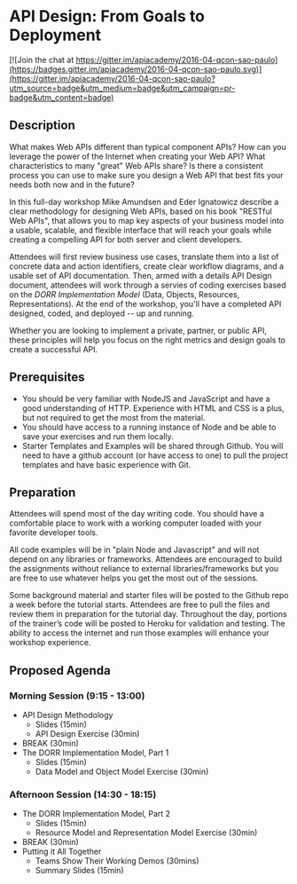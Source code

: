 # API Design: From Goals to Deployment

[![Join the chat at https://gitter.im/apiacademy/2016-04-qcon-sao-paulo](https://badges.gitter.im/apiacademy/2016-04-qcon-sao-paulo.svg)](https://gitter.im/apiacademy/2016-04-qcon-sao-paulo?utm_source=badge&utm_medium=badge&utm_campaign=pr-badge&utm_content=badge)

## Description
What makes Web APIs different than typical component APIs? How can you leverage the power of the Internet when creating your Web API? What characteristics to many "great" Web APIs share? Is there a consistent process you can use to make sure you design a Web API that best fits your needs both now and in the future?

​In this full-day workshop Mike Amundsen and Eder Ignatowicz describe a clear methodology for designing Web APIs, based on his book "RESTful Web APIs", that allows you to map key aspects of your business model into a usable, scalable, and flexible interface that will reach your goals while creating a compelling API for both server and client developers.

​Attendees will first review business use cases, translate them into a list of concrete data and action identifiers, create clear workflow diagrams, and a usable set of API documentation. Then, armed with a details API Design document, attendees will work through a servies of coding exercises based on the *DORR Implementation Model* (Data, Objects, Resources, Representations).  At the end of the workshop, you'll have a completed API designed, coded, and deployed -- up and running.

​Whether you are looking to implement a private, partner, or public API, these principles will help you focus on the right metrics and design goals to create a successful API.

## Prerequisites
 * You should be very familiar with NodeJS and JavaScript and have a good understanding of HTTP. Experience with HTML and CSS is a plus, but not required to get the most from the material.
 * You should have access to a running instance of Node and be able to save your exercises and run them locally.
 * Starter Templates and Examples will be shared through Github. You will need to have a github account (or have access to one) to pull the project templates and have basic experience with Git.
 
## Preparation
Attendees will spend most of the day writing code. You should have a comfortable place to work with a working computer loaded with your favorite developer tools.

All code examples will be in "plain Node and Javascript" and will not depend on any libraries or frameworks. Attendees are encouraged to build the assignments without reliance to external libraries/frameworks but you are free to use whatever helps you get the most out of the sessions.

Some background material and starter files will be posted to the Github repo a week before the tutorial starts. Attendees are free to pull the files and review them in preparation for the tutorial day. Throughout the day, portions of the trainer’s code will be posted to Heroku for validation and testing. The ability to access the internet and run those examples will enhance your workshop experience.

## Proposed Agenda

### Morning Session (9:15 - 13:00)
 * API Design Methodology
   - Slides (15min)
   - API Design Exercise (30min)
 * BREAK (30min)
 * The DORR Implementation Model, Part 1
   - Slides (15min)
   - Data Model and Object Model Exercise (30min)

### Afternoon Session (14:30 - 18:15)
 * The DORR Implementation Model, Part 2
   - Slides (15min)
   - Resource Model and Representation Model Exercise (30min)
 * BREAK (30min)
 * Putting it All Together
   - Teams Show Their Working Demos (30mins)
   - Summary Slides (15min)
 
